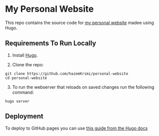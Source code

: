 # My Personal Website

This repo contains the source code for [my personal website](https://hazemkrimi.tech/) madee using Hugo.

## Requirements To Run Locally

1. Install [Hugo](https://gohugo.io/installation/).

2. Clone the repo:

```
git clone https://github.com/hazemKrimi/personal-website
cd personal-website
```

3. To run the webserver that reloads on saved changes run the following command:

```
hugo server
```

## Deployment

To deploy to GitHub pages you can use [this guide from the Hugo docs](https://gohugo.io/host-and-deploy/host-on-github-pages/)
